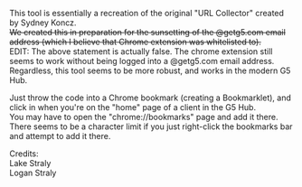 This tool is essentially a recreation of the original "URL Collector" created by Sydney Koncz.<br>
~~We created this in preparation for the sunsetting of the @getg5.com email address (which I believe that Chrome extension was whitelisted to).~~<br>
EDIT: The above statement is actually false. The chrome extension still seems to work without being logged into a @getg5.com email address. Regardless, this tool seems to be more robust, and works in the modern G5 Hub.

Just throw the code into a Chrome bookmark (creating a Bookmarklet), and click in when you're on the "home" page of a client in the G5 Hub.<br>
You may have to open the "chrome://bookmarks" page and add it there. There seems to be a character limit if you just right-click the bookmarks bar and attempt to add it there.<br>

Credits:<br>
Lake Straly<br>
Logan Straly
